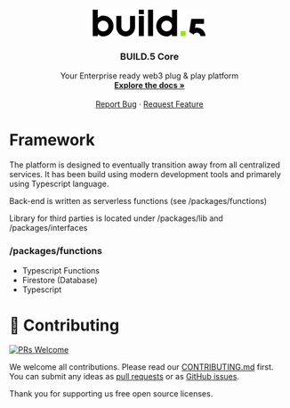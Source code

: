 <!-- PROJECT LOGO -->
<br />
<div align="center">
    <img src="docs/static/img/logo.svg" alt="BUILD.5 logo" />
    <h3 align="center">BUILD.5 Core</h3>
    <p align="center">
        Your Enterprise ready web3 plug & play platform
        <br />
        <a href="https://developer.build5.com/"><strong>Explore the docs »</strong></a>
        <br />
        <br />
        <a href="https://github.com/build-5/core/issues/new?template=bug_report.md">Report Bug</a>
        ·
        <a href="https://github.com/build-5/core/issues/new?template=feature_request.md">Request Feature</a>
    </p>
</div>

# Framework

The platform is designed to eventually transition away from all centralized services. It has been build using modern development tools and primarely using Typescript language.

Back-end is written as serverless functions (see /packages/functions)

Library for third parties is located under /packages/lib and /packages/interfaces

### /packages/functions

- Typescript Functions
- Firestore (Database)
- Typescript

# 🤝 Contributing

[![PRs Welcome](https://img.shields.io/badge/PRs-welcome-brightgreen.svg?style=flat-square)](https://github.com/soonaverse/soonaverse/pulls)

We welcome all contributions. Please read our [CONTRIBUTING.md](https://github.com/soonaverse/soonaverse/blob/master/CONTRIBUTING.md) first. You can submit any ideas as [pull requests](https://github.com/soonaverse/soonaverse/pulls) or as [GitHub issues](https://github.com/soonaverse/soonaverse/issues).

Thank you for supporting us free open source licenses.
